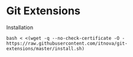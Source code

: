 # Git Extensions

Installation
```
bash < <(wget -q --no-check-certificate -O - https://raw.githubusercontent.com/itnova/git-extensions/master/install.sh)
```